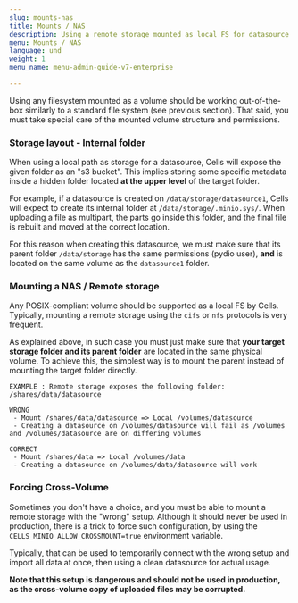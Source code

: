 ```yaml
---
slug: mounts-nas
title: Mounts / NAS
description: Using a remote storage mounted as local FS for datasource
menu: Mounts / NAS
language: und
weight: 1
menu_name: menu-admin-guide-v7-enterprise

---
```

Using any filesystem mounted as a volume should be working out-of-the-box similarly to a standard file system (see previous section). That said, you must take special care of the mounted volume structure and permissions.

### Storage layout - Internal folder

When using a local path as storage for a datasource, Cells will expose the given folder as an "s3 bucket". This implies storing some specific metadata inside a hidden folder located **at the upper level** of the target folder. 

For example, if a datasource is created on `/data/storage/datasource1`, Cells will expect to create its internal folder at `/data/storage/.minio.sys/`. When uploading a file as multipart, the parts go inside this folder, and the final file is rebuilt and moved at the correct location.

For this reason when creating this datasource, we must make sure that its parent folder `/data/storage` has the same permissions (pydio user), **and** is located on the same volume as the `datasource1` folder.

### Mounting a NAS / Remote storage

Any POSIX-compliant volume should be supported as a local FS by Cells. Typically, mounting a remote storage using the `cifs` or `nfs` protocols is very frequent. 

As explained above, in such case you must just make sure that **your target storage folder and its parent folder** are located in the same physical volume. To achieve this, the simplest way is to mount the parent instead of mounting the target folder directly. 

```
EXAMPLE : Remote storage exposes the following folder: /shares/data/datasource

WRONG
 - Mount /shares/data/datasource => Local /volumes/datasource
 - Creating a datasource on /volumes/datasource will fail as /volumes and /volumes/datasource are on differing volumes

CORRECT
 - Mount /shares/data => Local /volumes/data
 - Creating a datasource on /volumes/data/datasource will work
```

### Forcing Cross-Volume

Sometimes you don't have a choice, and you must be able to mount a remote storage with the "wrong" setup. Although it should never be used in production, there is a trick to force such configuration, by using the `CELLS_MINIO_ALLOW_CROSSMOUNT=true` environment variable.

Typically, that can be used to temporarily connect with the wrong setup and import all data at once, then using a clean datasource for actual usage.

**Note that this setup is dangerous and should not be used in production, as the cross-volume copy of uploaded files may be corrupted.**
